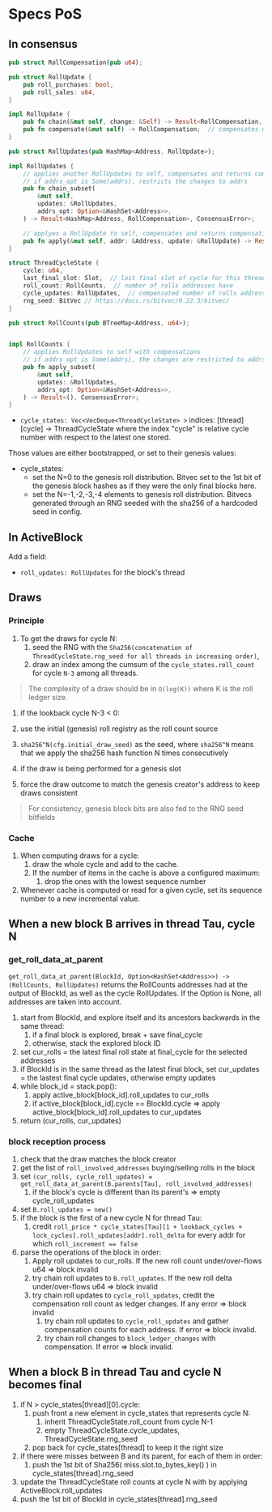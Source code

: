 # Specs PoS

## In consensus

```rust
pub struct RollCompensation(pub u64);

pub struct RollUpdate {
    pub roll_purchases: bool,
    pub roll_sales: u64,
}

impl RollUpdate {
	pub fn chain(&mut self, change: &Self) -> Result<RollCompensation, ConsensusError>;  // fuses Change into slef and compensates + returns the number of matching purchases/sales
	pub fn compensate(&mut self) -> RollCompensation;  // compensates matching purchases/sales and returns their count
}

pub struct RollUpdates(pub HashMap<Address, RollUpdate>);

impl RollUpdates {
    // applies another RollUpdates to self, compensates and returns compensation counts for each compensated address
	// if addrs_opt is Some(addrs), restricts the changes to addrs
    pub fn chain_subset(
        &mut self,
        updates: &RollUpdates,
        addrs_opt: Option<&HashSet<Address>>,
    ) -> Result<HashMap<Address, RollCompensation>, ConsensusError>;

    // applyes a RollUpdate to self, compensates and returns compensation count
    pub fn apply(&mut self, addr: &Address, update: &RollUpdate) -> Result<RollCompensation, ConsensusError>;
}

struct ThreadCycleState {
    cycle: u64,
    last_final_slot: Slot,  // last final slot of cycle for this thread (even if miss)
    roll_count: RollCounts,  // number of rolls addresses have
    cycle_updates: RollUpdates,  // compensated number of rolls addresses have bought/sold in the cycle
    rng_seed: BitVec // https://docs.rs/bitvec/0.22.3/bitvec/
}

pub struct RollCounts(pub BTreeMap<Address, u64>);


impl RollCounts {
    // applies RollUpdates to self with compensations
    // if addrs_opt is Some(addrs), the changes are restricted to addrs 
    pub fn apply_subset(
        &mut self,
        updates: &RollUpdates,
        addrs_opt: Option<&HashSet<Address>>,
    ) -> Result<(), ConsensusError>;
}
```

* `cycle_states: Vec<VecDeque<ThreadCycleState> >` indices: [thread][cycle] -> ThreadCycleState
where the index "cycle" is relative cycle number with respect to the latest one stored. 

Those values are either bootstrapped, or set to their genesis values:
* cycle_states:
  * set the N=0 to the genesis roll distribution. Bitvec set to the 1st bit of the genesis block hashes as if they were the only final blocks here.
  * set the N=-1,-2,-3,-4 elements to genesis roll distribution. Bitvecs generated through an RNG seeded with the sha256 of a hardcoded seed in config.

## In ActiveBlock

Add a field:

* `roll_updates: RollUpdates`  for the block's thread


## Draws

### Principle

1. To get the draws for cycle N:
	1. seed the RNG with the `Sha256(concatenation of ThreadCycleState.rng_seed for all threads in increasing order)`,
	2. draw an index among the cumsum of the `cycle_states.roll_count` for cycle `N-3` among all threads.

> The complexity of a draw should be in `O(log(K))` where K is the roll ledger size.

1. if the lookback cycle N-3 < 0:
  1. use the initial (genesis) roll registry as the roll count source
  2. `sha256^N(cfg.initial_draw_seed)` as the seed, where `sha256^N` means that we apply the sha256 hash function N times consecutively

2.  if the draw is being performed for a genesis slot
  1. force the draw outcome to match the genesis creator's address to keep draws consistent

> For consistency, genesis block bits are also fed to the RNG seed bitfields

### Cache


1. When computing draws for a cycle:
	1. draw the whole cycle and add to the cache.
	2. If the number of items in the cache is above a configured maximum:
		1. drop the ones with the lowest sequence number
2. Whenever cache is computed or read for a given cycle, set its sequence number to a new incremental value.


## When a new block B arrives in thread Tau, cycle N

### get_roll_data_at_parent

`get_roll_data_at_parent(BlockId, Option<HashSet<Address>>) -> (RollCounts, RollUpdates)` returns the RollCounts addresses had at the output of BlockId, as well as the cycle RollUpdates.
If the Option is None, all addresses are taken into account.

1. start from BlockId, and explore itself and its ancestors backwards in the same thread:
	1. if a final block is explored, break + save final_cycle
	2. otherwise, stack the explored block ID
2. set cur_rolls = the latest final roll state at final_cycle for the selected addresses 
3. if BlockId is in the same thread as the latest final block, set cur_updates = the lastest final cycle updates, otherwise empty updates
4. while block_id = stack.pop():
	1. apply active_block[block_id].roll_updates to cur_rolls
	2. if active_block[block_id].cycle == BlockId.cycle => apply active_block[block_id].roll_updates to cur_updates
5. return (cur_rolls, cur_updates)

### block reception process

1. check that the draw matches the block creator
2. get the list of `roll_involved_addresses` buying/selling rolls in the block
3. set `(cur_rolls, cycle_roll_updates) = get_roll_data_at_parent(B.parents[Tau], roll_involved_addresses)`
    1. if the block's cycle is different than its parent's => empty cycle_roll_updates
4. set `B.roll_updates = new()`
5. if the block is the first of a new cycle N for thread Tau:
	1. credit `roll_price * cycle_states[Tau][1 + lookback_cycles + lock_cycles].roll_updates[addr].roll_delta` for every addr for which `roll_increment == false`
6. parse the operations of the block in order:
	1. Apply roll updates to cur_rolls. If the new roll count under/over-flows u64 => block invalid
	2. try chain roll updates to `B.roll_updates`. If the new roll delta under/over-flows u64 => block invalid
	3. try chain roll updates to `cycle_roll_updates`, credit the compensation roll count as ledger changes. If any error => block invalid
		1. try chain roll updates to `cycle_roll_updates` and gather compensation counts for each address. If error => block invalid.
		2. try chain roll changes to `block_ledger_changes` with compensation. If error => block invalid.

## When a block B in thread Tau and cycle N becomes final

1. if N > cycle_states[thread][0].cycle:
	1. push front a new element in cycle_states that represents cycle N:
		1. inherit ThreadCycleState.roll_count from cycle N-1
		2. empty ThreadCycleState.cycle_updates, ThreadCycleState.rng_seed
	2. pop back for cycle_states[thread] to keep it the right size
2. if there were misses between B and its parent, for each of them in order:
	1. push the 1st bit of Sha256( miss.slot.to_bytes_key() ) in cycle_states[thread].rng_seed
3. update the ThreadCycleState roll counts at cycle N with by applying ActiveBlock.roll_updates
4. push the 1st bit of BlockId in cycle_states[thread].rng_seed
